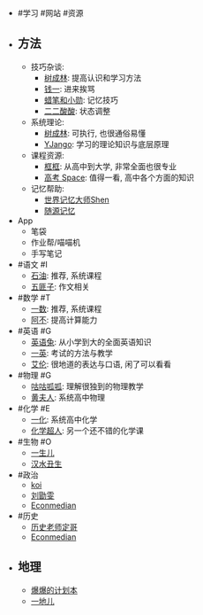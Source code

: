 - #学习 #网站 #资源
- ## 方法
	- 技巧杂谈:
		- [树成林](https://www.bilibili.com/video/BV1X3411k7CX/): 提高认识和学习方法
		- [钱一](https://space.bilibili.com/180322556?spm_id_from=333.337.0.0): 进来挨骂
		- [蜡笔和小勋](https://www.bilibili.com/video/BV14b411h7FM/?vd_source=b50bf99a218887e785dac60c16684ed3): 记忆技巧
		- [二二酸酸](https://www.bilibili.com/video/BV1X3411k7CX/?vd_source=b50bf99a218887e785dac60c16684ed3): 状态调整
	- 系统理论:
		- [树成林](https://www.bilibili.com/video/BV15A411g764/?spm_id_from=333.999.0.0): 可执行, 也很通俗易懂
		- [YJango](https://www.bilibili.com/video/BV1LU4y1g7no/?vd_source=b50bf99a218887e785dac60c16684ed3): 学习的理论知识与底层原理
	- 课程资源:
		- [框框](https://www.bilibili.com/festival/kaixuejiehuotujian?bvid=BV1rY4y1T7Lk&spm_id_from=333.999.0.0): 从高中到大学, 非常全面也很专业
		- [高考 Space](https://space.bilibili.com/273396101?spm_id_from=333.337.0.0): 值得一看, 高中各个方面的知识
	- 记忆帮助:
		- [世界记忆大师Shen](https://space.bilibili.com/430410002?spm_id_from=333.337.0.0)
		- [随源记忆](https://space.bilibili.com/23752489?spm_id_from=333.337.0.0)
- App
	- 笔袋
	- 作业帮/喵喵机
	- 手写笔记
- #语文 #I
	- [石油](https://www.bilibili.com/video/BV1FV4y1h7LT/?spm_id_from=333.788&vd_source=b50bf99a218887e785dac60c16684ed3): 推荐, 系统课程
	- [五匪子](https://www.bilibili.com/cheese/play/ss1242?csource=Hp_searchresult&spm_id_from=333.337.0.0): 作文相关
- #数学 #T
	- [一数](https://www.bilibili.com/video/BV1AM4y1j77u/?spm_id_from=333.788&vd_source=b50bf99a218887e785dac60c16684ed3): 推荐, 系统课程
	- [阿不](https://www.bilibili.com/cheese/play/ss1342?csource=private_space_class_null&spm_id_from=333.999.0.0): 提高计算能力
- #英语 #G
	- [英语兔](https://space.bilibili.com/483162496?spm_id_from=333.999.0.0): 从小学到大的全面英语知识
	- [一英](https://space.bilibili.com/632207543?spm_id_from=333.337.0.0): 考试的方法与教学
	- [艾伦](https://www.bilibili.com/cheese/play/ss1060?csource=private_space_class_null&spm_id_from=333.999.0.0): 很地道的表达与口语, 闲了可以看看
- #物理 #G
	- [咕咕呱呱](https://space.bilibili.com/627552701/?spm_id_from=333.999.0.0): 理解很独到的物理教学
	- [黄夫人](https://space.bilibili.com/23630128?spm_id_from=333.337.0.0): 系统高中物理
- #化学 #E
	- [一化](https://space.bilibili.com/1526560679?spm_id_from=333.337.0.0): 系统高中化学
	- [化学超人](https://space.bilibili.com/416601949?spm_id_from=333.337.0.0): 另一个还不错的化学课
- #生物 #O
	- [一生儿](https://space.bilibili.com/2036187097?spm_id_from=333.999.0.0)
	- [汉水丑生](https://space.bilibili.com/519546088)
- #政治
	- [koi](https://www.bilibili.com/video/BV1if4y1o7BC/?vd_source=b50bf99a218887e785dac60c16684ed3)
	- [刘勖雯](https://www.bilibili.com/video/BV1Ag411R7Ls/?vd_source=b50bf99a218887e785dac60c16684ed3)
	- [Econmedian](https://space.bilibili.com/429913769)
- #历史
	- [历史老师定哥](https://space.bilibili.com/321084528/?spm_id_from=333.999.0.0)
	- [Econmedian](https://space.bilibili.com/429913769)
- ## 地理
	- [爆爆的计划本](https://space.bilibili.com/1321920893/?spm_id_from=333.999.0.0)
	- [一地儿](https://space.bilibili.com/1231108399?spm_id_from=333.337.search-card.all.click)